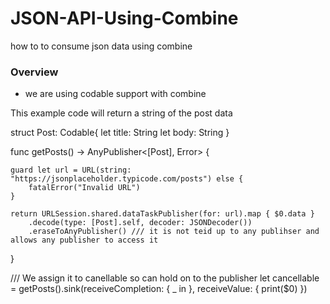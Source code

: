 # JSON-API-Using-Combine
how to to consume json data using combine

### Overview 
- we are using codable support with combine

This example code will return a string of the post data

struct Post: Codable{
    let title: String
    let body: String
}

func getPosts() -> AnyPublisher<[Post], Error> {
    
    guard let url = URL(string: "https://jsonplaceholder.typicode.com/posts") else {
        fatalError("Invalid URL")
    }
    
    return URLSession.shared.dataTaskPublisher(for: url).map { $0.data }
        .decode(type: [Post].self, decoder: JSONDecoder())
        .eraseToAnyPublisher() /// it is not teid up to any publihser and allows any publisher to access it
}

/// We assign it to canellable so can hold on to the publisher
let cancellable = getPosts().sink(receiveCompletion: { _ in }, receiveValue: { print($0) })


